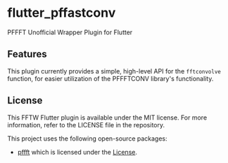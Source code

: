 # flutter_pffastconv

PFFFT Unofficial Wrapper Plugin for Flutter

## Features

This plugin currently provides a simple, high-level API for the `fftconvolve` function, for easier utilization of the PFFFTCONV library's functionality.

## License
This FFTW Flutter plugin is available under the MIT license. For more information, refer to the LICENSE file in the repository.

This project uses the following open-source packages:
- [pffft]([Title](https://github.com/marton78/pffft)) which is licensed under the [License](https://github.com/marton78/pffft/blob/master/LICENSE.txt).